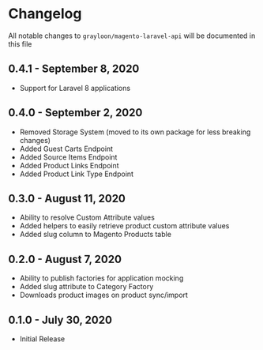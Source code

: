 # Changelog

All notable changes to `grayloon/magento-laravel-api` will be documented in this file

## 0.4.1 - September 8, 2020
- Support for Laravel 8 applications

## 0.4.0 - September 2, 2020
- Removed Storage System (moved to its own package for less breaking changes)
- Added Guest Carts Endpoint
- Added Source Items Endpoint
- Added Product Links Endpoint
- Added Product Link Type Endpoint

## 0.3.0 - August 11, 2020
- Ability to resolve Custom Attribute values
- Added helpers to easily retrieve product custom attribute values
- Added slug column to Magento Products table

## 0.2.0 - August 7, 2020
- Ability to publish factories for application mocking
- Added slug attribute to Category Factory
- Downloads product images on product sync/import

## 0.1.0 - July 30, 2020
- Initial Release

